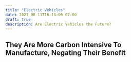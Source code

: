 ```yaml
---
title: "Electric Vehicles"
date: 2021-08-11T16:18:05-07:00
draft: true
description: Are Electric Vehicles the Future?
---
```


## They Are More Carbon Intensive To Manufacture, Negating Their Benefit